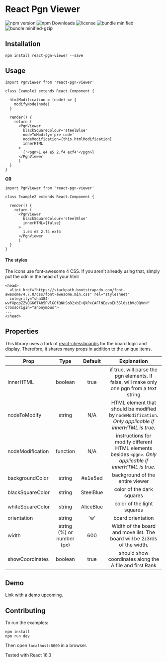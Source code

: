 # React Pgn Viewer

![npm version](https://img.shields.io/npm/v/react-pgn-viewer.svg)
![npm Downloads](https://img.shields.io/npm/dt/react-pgn-viewer.svg)
![license](https://img.shields.io/npm/l/react-pgn-viewer.svg)
![bundle minified](https://img.shields.io/bundlephobia/min/react-pgn-viewer.svg)
![bundle minified-gzip](https://img.shields.io/bundlephobia/minzip/react-pgn-viewer.svg)

## Installation

```
npm install react-pgn-viewer --save
```

## Usage

```
import PgnViewer from 'react-pgn-viewer'

class Example1 extends React.Component {

  htmlModification = (node) => {
    modifyNode(node)
  }

  render() {
    return (
      <PgnViewer
        blackSquareColour='steelBlue'
        nodeToModify='pre code'
        nodeModification={this.htmlModification}
        innerHTML
      >
        {'<pgn>1.e4 e5 2.f4 exf4'</pgn>}
      </PgnViewer
      )
  }
}
```

**OR**

```
import PgnViewer from 'react-pgn-viewer'

class Example2 extends React.Component {

  render() {
    return (
      <PgnViewer
        blackSquareColour='steelBlue'
        innerHTML={false}
      >
        1.e4 e5 2.f4 exf4
      </PgnViewer
      )
  }
}
```

#### The styles
The icons use font-awesome 4 CSS. If you aren't already using that, simply put the cdn in the head of your html

```
<head>
  <link href="https://stackpath.bootstrapcdn.com/font-awesome/4.7.0/css/font-awesome.min.css" rel="stylesheet"
  integrity="sha384-wvfXpqpZZVQGK6TAh5PVlGOfQNHSoD2xbE+QkPxCAFlNEevoEH3Sl0sibVcOQVnN" crossorigin="anonymous">
...
</head>
```

## Properties

This library uses a fork of [react-chessboardjs](https://github.com/siansell/react-chessboardjs) for the board logic and display. Therefore, it shares many props in addition to the unique items.

| Prop | Type | Default | Explanation |
| --- | :---: | :------: | :-------: |
| innerHTML | boolean | true | if true, will parse the pgn elements. If false, will make only one pgn from a text string |
| nodeToModify | string | N/A | HTML element that should be modified by `nodeModification`. *Only applicable if innerHTML is true.* |
| nodeModification | function | N/A | instructions for modify different HTML elements besides `<pgn>`. *Only applicable if innerHTML is true.* |
| backgroundColor | string | #e1e5ed | background of the entire viewer |
| blackSquareColor | string | SteelBlue | color of the dark squares |
| whiteSquareColor | string | AliceBlue | color of the light squares |
| orientation | string | 'w' | board orientation |
| width | string (%) or number (px) | 600 | Width of the board and move list. The board will be 2/3rds of the width. |
| showCoordinates | boolean | true | should show coordinates along the A file and first Rank |

## Demo

Link with a demo upcoming.

## Contributing

To run the examples:

```
npm install
npm run dev
```

Then open `localhost:8000` in a browser.

Tested with React 16.3

